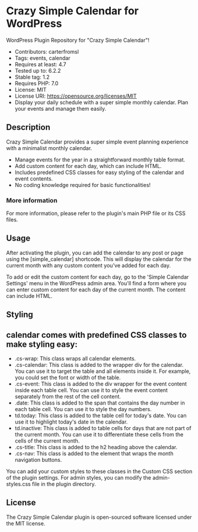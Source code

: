 # Crazy Simple Calendar for WordPress
WordPress Plugin Repository for "Crazy Simple Calendar"!

* Contributors: carterfromsl
* Tags: events, calendar
* Requires at least: 4.7
* Tested up to: 6.2.2
* Stable tag: 1.2
* Requires PHP: 7.0
* License: MIT
* License URI: https://opensource.org/licenses/MIT
* Display your daily schedule with a super simple monthly calendar. Plan your events and manage them easily.

## Description

Crazy Simple Calendar provides a super simple event planning experience with a minimalist monthly calendar.

* Manage events for the year in a straightforward monthly table format.
* Add custom content for each day, which can include HTML.
* Includes predefined CSS classes for easy styling of the calendar and event contents.
* No coding knowledge required for basic functionalities!

### More information
For more information, please refer to the plugin's main PHP file or its CSS files.

## Usage

After activating the plugin, you can add the calendar to any post or page using the [simple_calendar] shortcode. This will display the calendar for the current month with any custom content you've added for each day.

To add or edit the custom content for each day, go to the 'Simple Calendar Settings' menu in the WordPress admin area. You'll find a form where you can enter custom content for each day of the current month. The content can include HTML.

## Styling

## calendar comes with predefined CSS classes to make styling easy:

* .cs-wrap: This class wraps all calendar elements.
* .cs-calendar: This class is added to the wrapper div for the calendar. You can use it to target the table and all elements inside it. For example, you could set the font or width of the table.
* .cs-event: This class is added to the div wrapper for the event content inside each table cell. You can use it to style the event content separately from the rest of the cell content.
* .date: This class is added to the span that contains the day number in each table cell. You can use it to style the day numbers.
* td.today: This class is added to the table cell for today's date. You can use it to highlight today's date in the calendar.
* td.inactive: This class is added to table cells for days that are not part of the current month. You can use it to differentiate these cells from the cells of the current month.
* .cs-title: This class is added to the h2 heading above the calendar.
* .cs-nav: This class is added to the element that wraps the month navigation buttons.

You can add your custom styles to these classes in the Custom CSS section of the plugin settings. For admin styles, you can modify the admin-styles.css file in the plugin directory.

## License

The Crazy Simple Calendar plugin is open-sourced software licensed under the MIT license.

